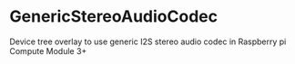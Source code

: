 # GenericStereoAudioCodec
Device tree overlay to use generic I2S stereo audio codec in Raspberry pi Compute Module 3+
